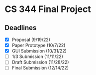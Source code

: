 # CS 344 Final Project
## Deadlines
- [x] Proposal (9/19/22)
- [x] Paper Prototype (10/7/22)
- [x] GUI Submission (10/31/22)
- [ ] 1/3 Submission (11/11/22)
- [ ] Draft Submission (11/28/22)
- [ ] Final Submission (12/14/22)

